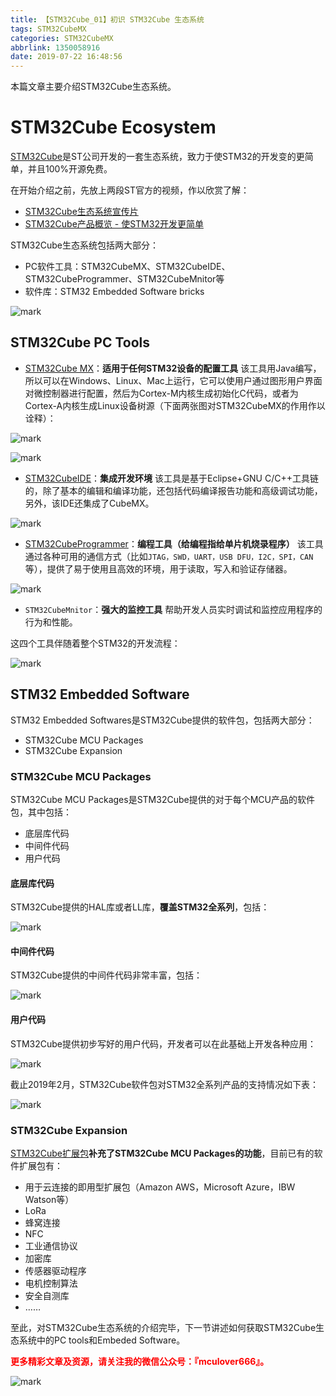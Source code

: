 ```yaml
---
title: 【STM32Cube_01】初识 STM32Cube 生态系统
tags: STM32CubeMX
categories: STM32CubeMX
abbrlink: 1350058916
date: 2019-07-22 16:48:56
---
```


本篇文章主要介绍STM32Cube生态系统。
<!--more-->

# STM32Cube Ecosystem
[STM32Cube](https://www.st.com/content/st_com/en/stm32cube-ecosystem.html)是ST公司开发的一套生态系统，致力于使STM32的开发变的更简单，并且100%开源免费。

在开始介绍之前，先放上两段ST官方的视频，作以欣赏了解：

- [STM32Cube生态系统宣传片](https://www.bilibili.com/video/av52092742)
- [STM32Cube产品概览 - 使STM32开发更简单](https://www.bilibili.com/video/av58474599/)

STM32Cube生态系统包括两大部分：

- PC软件工具：STM32CubeMX、STM32CubeIDE、STM32CubeProgrammer、STM32CubeMnitor等
- 软件库：STM32 Embedded Software bricks 

![mark](http://mculover666.cn/image/20190810/U1EMmSu41E2Y.png?imageslim)

## STM32Cube PC Tools

- [STM32Cube MX](https://www.st.com/en/development-tools/stm32cubemx.html)：**适用于任何STM32设备的配置工具**
该工具用Java编写，所以可以在Windows、Linux、Mac上运行，它可以使用户通过图形用户界面对微控制器进行配置，然后为Cortex-M内核生成初始化C代码，或者为Cortex-A内核生成Linux设备树源（下面两张图对STM32CubeMX的作用作以诠释）：

![mark](http://mculover666.cn/image/20190810/VnUNz6EJlc6F.png?imageslim)

![mark](http://mculover666.cn/image/20190810/GsSG2OKAfAPt.png?imageslim)

- [STM32CubeIDE](https://www.st.com/en/development-tools/stm32cubeide.html)：**集成开发环境**
该工具是基于Eclipse+GNU C/C++工具链的，除了基本的编辑和编译功能，还包括代码编译报告功能和高级调试功能，另外，该IDE还集成了CubeMX。

![mark](http://mculover666.cn/image/20190810/DO71YWc0Rpio.png?imageslim)

- [STM32CubeProgrammer](https://www.st.com/en/development-tools/stm32cubeprog.html)：**编程工具（给编程指给单片机烧录程序）**
该工具通过各种可用的通信方式（比如`JTAG，SWD，UART，USB DFU，I2C，SPI，CAN`等），提供了易于使用且高效的环境，用于读取，写入和验证存储器。

![mark](http://mculover666.cn/image/20190810/SnlnTMBgOkpg.png?imageslim)

- `STM32CubeMnitor`：**强大的监控工具**
帮助开发人员实时调试和监控应用程序的行为和性能。


这四个工具伴随着整个STM32的开发流程：

![mark](http://mculover666.cn/image/20190810/90UpnSazgV9e.png?imageslim)

## STM32 Embedded Software
 STM32 Embedded Softwares是STM32Cube提供的软件包，包括两大部分：

- STM32Cube MCU Packages
- STM32Cube Expansion
 
### STM32Cube MCU Packages
STM32Cube MCU Packages是STM32Cube提供的对于每个MCU产品的软件包，其中包括：

 - 底层库代码
 - 中间件代码
 - 用户代码

#### 底层库代码
STM32Cube提供的HAL库或者LL库，**覆盖STM32全系列**，包括：

![mark](http://mculover666.cn/image/20190810/zIeIjybfYev2.png?imageslim)

#### 中间件代码
STM32Cube提供的中间件代码非常丰富，包括：

![mark](http://mculover666.cn/image/20190810/Obq52NRryhXo.png?imageslim)

#### 用户代码
STM32Cube提供初步写好的用户代码，开发者可以在此基础上开发各种应用：

![mark](http://mculover666.cn/image/20190810/TnMsuJf7jvu0.png?imageslim)

截止2019年2月，STM32Cube软件包对STM32全系列产品的支持情况如下表：

![mark](http://mculover666.cn/image/20190810/G4zgELzVrWTW.png?imageslim)

### STM32Cube Expansion
[STM32Cube扩展包](https://www.st.com/en/embedded-software/stm32cube-expansion-packages.html#overview)**补充了STM32Cube MCU Packages的功能**，目前已有的软件扩展包有：

- 用于云连接的即用型扩展包（Amazon AWS，Microsoft Azure，IBW Watson等）
- LoRa
- 蜂窝连接
- NFC
- 工业通信协议
- 加密库
- 传感器驱动程序
- 电机控制算法
- 安全自测库
- ……


至此，对STM32Cube生态系统的介绍完毕，下一节讲述如何获取STM32Cube生态系统中的PC tools和Embeded Software。

**<font color="#FF0000">更多精彩文章及资源，请关注我的微信公众号：『mculover666』。</font>**

![mark](http://mculover666.cn/image/20190814/NQqt1eRxrl1K.png?imageslim)